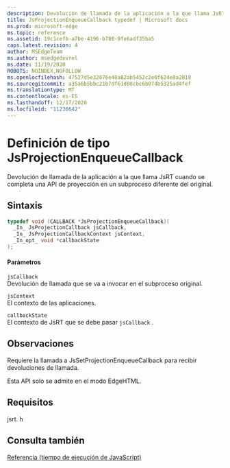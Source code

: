 ```yaml
---
description: Devolución de llamada de la aplicación a la que llama JsRT cuando se completa una API de proyección en un subproceso diferente del original.
title: JsProjectionEnqueueCallback typedef | Microsoft docs
ms.prod: microsoft-edge
ms.topic: reference
ms.assetid: 19c1cefb-a7be-4196-b780-9fe6adf35ba5
caps.latest.revision: 4
author: MSEdgeTeam
ms.author: msedgedevrel
ms.date: 11/19/2020
ROBOTS: NOINDEX,NOFOLLOW
ms.openlocfilehash: 47527d5e32076e40a82ab5452c2e0f624e8a2818
ms.sourcegitcommit: a35a6b5bbc21b7df61d08cbc6b074b5325ad4fef
ms.translationtype: MT
ms.contentlocale: es-ES
ms.lasthandoff: 12/17/2020
ms.locfileid: "11236642"
---
```

# Definición de tipo JsProjectionEnqueueCallback

Devolución de llamada de la aplicación a la que llama JsRT cuando se completa una API de proyección en un subproceso diferente del original.  
  
## Sintaxis  
  
```cpp  
typedef void (CALLBACK *JsProjectionEnqueueCallback)(  
  _In_ JsProjectionCallback jsCallback,  
  _In_ JsProjectionCallbackContext jsContext,  
  _In_opt_ void *callbackState  
);  
```  
  
#### Parámetros  
 `jsCallback`  
 Devolución de llamada que se va a invocar en el subproceso original.  
  
 `jsContext`  
 El contexto de las aplicaciones.  
  
 `callbackState`  
 El contexto de JsRT que se debe pasar `jsCallback` .  
  
## Observaciones  
 Requiere la llamada a JsSetProjectionEnqueueCallback para recibir devoluciones de llamada.  
  
 Esta API solo se admite en el modo EdgeHTML.  
  
## Requisitos  
 jsrt. h  
  
## Consulta también  
 [Referencia (tiempo de ejecución de JavaScript)](../chakra-hosting/reference-javascript-runtime.md)
